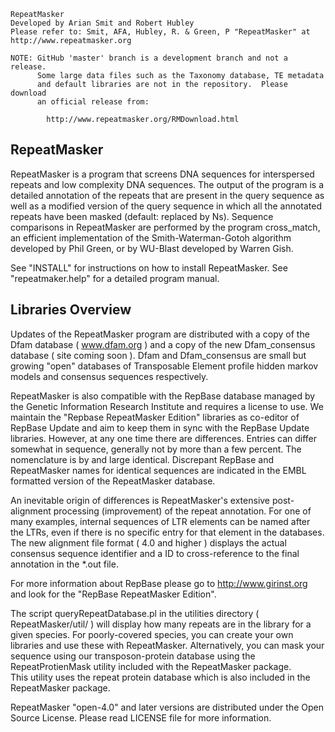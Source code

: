 
```
RepeatMasker
Developed by Arian Smit and Robert Hubley
Please refer to: Smit, AFA, Hubley, R. & Green, P "RepeatMasker" at
http://www.repeatmasker.org

NOTE: GitHub 'master' branch is a development branch and not a release.  
      Some large data files such as the Taxonomy database, TE metadata
      and default libraries are not in the repository.  Please download 
      an official release from:

        http://www.repeatmasker.org/RMDownload.html

```

RepeatMasker
------------

RepeatMasker is a program that screens DNA sequences for interspersed
repeats and low complexity DNA sequences. The output of the program is
a detailed annotation of the repeats that are present in the query
sequence as well as a modified version of the query sequence in which
all the annotated repeats have been masked (default: replaced by
Ns). Sequence comparisons in RepeatMasker are performed by the program
cross_match, an efficient implementation of the Smith-Waterman-Gotoh
algorithm developed by Phil Green, or by WU-Blast developed by Warren
Gish.

See "INSTALL" for instructions on how to install RepeatMasker.
See "repeatmaker.help" for a detailed program manual.

Libraries Overview
------------------

Updates of the RepeatMasker program are distributed with a copy of the
Dfam database ( www.dfam.org ) and a copy of the new Dfam_consensus 
database ( site coming soon ).  Dfam and Dfam_consensus are small but
growing "open" databases of Transposable Element profile hidden markov
models and consensus sequences respectively.  

RepeatMasker is also compatible with the RepBase database managed by 
the Genetic Information Research Institute and requires a license to 
use.  We maintain the "Repbase RepeatMasker Edition" libraries as 
co-editor of RepBase Update and aim to keep them in sync with the 
RepBase Update libraries.  However, at any one time there are 
differences.  Entries can differ somewhat in sequence, generally not 
by more than a few percent.  The nomenclature is by and large identical.
Discrepant RepBase and RepeatMasker names for identical sequences 
are indicated in the EMBL formatted version of the RepeatMasker database.  

An inevitable origin of differences is RepeatMasker's extensive
post-alignment processing (improvement) of the repeat annotation. For
one of many examples, internal sequences of LTR elements can be named
after the LTRs, even if there is no specific entry for that element in
the databases. The new alignment file format ( 4.0 and higher ) displays
the actual consensus sequence identifier and a ID to cross-reference to
the final annotation in the *.out file.

For more information about RepBase please go to http://www.girinst.org 
and look for the "RepBase RepeatMasker Edition".

The script queryRepeatDatabase.pl in the utilities directory
( RepeatMasker/util/ ) will display how many repeats are in the library
for a given species. For poorly-covered species, you can create your
own libraries and use these with RepeatMasker. Alternatively, you can
mask your sequence using our transposon-protein database using the
RepeatProtienMask utility included with the RepeatMasker package.  
This utility uses the repeat protein database which is also included
in the RepeatMasker package.

RepeatMasker "open-4.0" and later versions are distributed under the
Open Source License.  Please read LICENSE file for more information.

